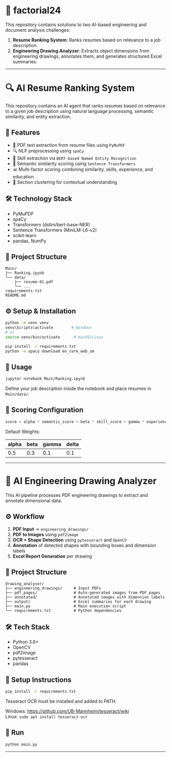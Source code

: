 # 🧠 factorial24

This repository contains solutions to two AI-based engineering and document analysis challenges:

1. **Resume Ranking System**: Ranks resumes based on relevance to a job description.
2. **Engineering Drawing Analyzer**: Extracts object dimensions from engineering drawings, annotates them, and generates structured Excel summaries.

---

# 🔍 AI Resume Ranking System

This repository contains an AI agent that ranks resumes based on relevance to a given job description using natural language processing, semantic similarity, and entity extraction.

## 🚀 Features

- 📄 PDF text extraction from resume files using `PyMuPDF`
- 🔍 NLP preprocessing using `spaCy`
- 🤖 Skill extraction via `BERT-based Named Entity Recognition`
- 🧠 Semantic similarity scoring using `Sentence Transformers`
- 📊 Multi-factor scoring combining similarity, skills, experience, and education
- 🔗 Section clustering for contextual understanding

## 🛠️ Technology Stack

- PyMuPDF
- spaCy
- Transformers (dslim/bert-base-NER)
- Sentence Transformers (MiniLM-L6-v2)
- scikit-learn
- pandas, NumPy

## 📁 Project Structure

```
Main/
├── Ranking.ipynb
└── data/
    ├── resume-01.pdf
    └── ...
requirements.txt
README.md
```

## ⚙️ Setup & Installation

```bash
python -m venv venv
venv\Scripts\activate        # Windows
# or
source venv/bin/activate      # macOS/Linux

pip install -r requirements.txt
python -m spacy download en_core_web_sm
```

## 🧪 Usage

```bash
jupyter notebook Main/Ranking.ipynb
```

Define your job description inside the notebook and place resumes in `Main/data/`.

## 🔧 Scoring Configuration

```python
score = alpha * semantic_score + beta * skill_score + gamma * experience_score + delta * education_flag
```

Default Weights:

| alpha | beta | gamma | delta |
|-------|------|-------|--------|
| 0.5   | 0.3  | 0.1   | 0.1    |

---

# 📐 AI Engineering Drawing Analyzer

This AI pipeline processes PDF engineering drawings to extract and annotate dimensional data.

## ⚙️ Workflow

1. **PDF Input** → `engineering_drawings/`
2. **PDF to Images** using `pdf2image`
3. **OCR + Shape Detection** using `pytesseract` and `OpenCV`
4. **Annotation** of detected shapes with bounding boxes and dimension labels
5. **Excel Report Generation** per drawing

## 📁 Project Structure

```
drawing_analyser/
├── engineering_drawings/     # Input PDFs
├── pdf_pages/                # Auto-generated images from PDF pages
├── annotated/                # Annotated images with dimension labels
├── output/                   # Excel summaries for each drawing
├── main.py                   # Main execution script
└── requirements.txt          # Python dependencies

```

## 🛠️ Tech Stack

- Python 3.8+
- OpenCV
- pdf2image
- pytesseract
- pandas

## 🔧 Setup Instructions

```bash
pip install -r requirements.txt
```

Tesseract OCR must be installed and added to PATH.

Windows: https://github.com/UB-Mannheim/tesseract/wiki  
Linux: `sudo apt install tesseract-ocr`

## 🚀 Run

```bash
python main.py
```

---
